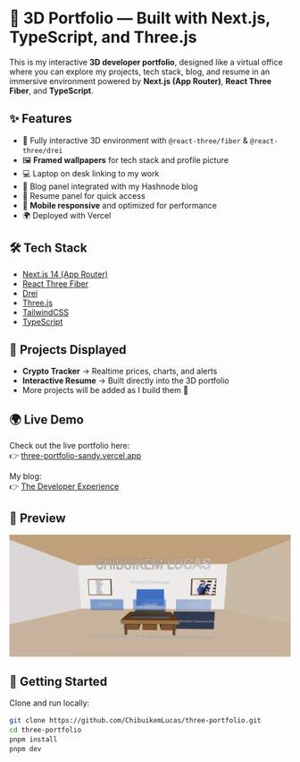 # 🚀 3D Portfolio — Built with Next.js, TypeScript, and Three.js  

This is my interactive **3D developer portfolio**, designed like a virtual office where you can explore my projects, tech stack, blog, and resume in an immersive environment powered by **Next.js (App Router)**, **React Three Fiber**, and **TypeScript**.  

## ✨ Features  
- 🌌 Fully interactive 3D environment with `@react-three/fiber` & `@react-three/drei`  
- 🖼️ **Framed wallpapers** for tech stack and profile picture  
- 💻 Laptop on desk linking to my work  
- 📝 Blog panel integrated with my Hashnode blog  
- 📄 Resume panel for quick access  
- 📱 **Mobile responsive** and optimized for performance  
- 🌍 Deployed with Vercel  

## 🛠️ Tech Stack  
- [Next.js 14 (App Router)](https://nextjs.org)  
- [React Three Fiber](https://docs.pmnd.rs/react-three-fiber/getting-started/introduction)  
- [Drei](https://github.com/pmndrs/drei)  
- [Three.js](https://threejs.org/)  
- [TailwindCSS](https://tailwindcss.com)  
- [TypeScript](https://www.typescriptlang.org)  

## 📂 Projects Displayed  
- **Crypto Tracker** → Realtime prices, charts, and alerts  
- **Interactive Resume** → Built directly into the 3D portfolio  
- More projects will be added as I build them 🚧  

## 🌍 Live Demo  
Check out the live portfolio here:  
👉 [three-portfolio-sandy.vercel.app](https://three-portfolio-sandy.vercel.app)  

My blog:  
👉 [The Developer Experience](https://the-developer-experience.hashnode.dev)  

## 📸 Preview
![3D Portfolio Preview](./public/preview-v2.png)

## 🚀 Getting Started  

Clone and run locally:  

```bash
git clone https://github.com/ChibuikemLucas/three-portfolio.git
cd three-portfolio
pnpm install
pnpm dev
